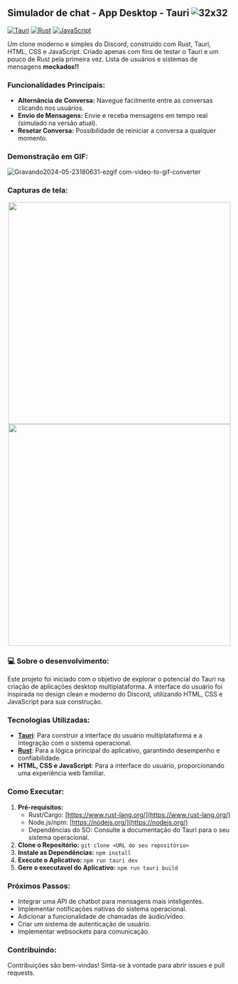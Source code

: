 ##  Simulador de chat - App Desktop - Tauri ![32x32](https://github.com/cmoraes5/Tauri-chat-app-simulator/assets/85966695/0a758106-9770-4758-a29e-49b3e4c93aa4)

[![Tauri](https://img.shields.io/badge/Built%20with-Tauri-brightgreen)](https://tauri.app/)
[![Rust](https://img.shields.io/badge/Rust-000000?style=for-the-badge&logo=rust&logoColor=white)](https://www.rust-lang.org/)
[![JavaScript](https://img.shields.io/badge/JavaScript-F7DF1E?style=for-the-badge&logo=javascript&logoColor=black)](https://developer.mozilla.org/pt-BR/docs/Web/JavaScript)

Um clone moderno e simples do Discord, construído com Rust, Tauri, HTML, CSS e JavaScript. Criado apenas com fins de testar o Tauri e um pouco de Rust pela primeira vez. Lista de usuários e sistemas de mensagens **mockados!!**

### Funcionalidades Principais:

*   **Alternância de Conversa:** Navegue facilmente entre as conversas clicando nos usuários.
*   **Envio de Mensagens:** Envie e receba mensagens em tempo real (simulado na versão atual).
*   **Resetar Conversa:**  Possibilidade de reiniciar a conversa a qualquer momento.

### Demonstração em GIF:

![Gravando2024-05-23180631-ezgif com-video-to-gif-converter](https://github.com/cmoraes5/Tauri-chat-app-simulator/assets/85966695/e57365f2-e9c7-45fd-9ac0-eb6e332f4729)

### Capturas de tela:

<p align="center">
  <img src="https://github.com/cmoraes5/Tauri-chat-app-simulator/assets/85966695/1a8c6539-1cc0-4180-a05b-4a293362ce4d" width="500" > 
  <img src="https://github.com/cmoraes5/Tauri-chat-app-simulator/assets/85966695/cee7d195-e8ab-4985-bdf7-7752d86c3c71" width="500" > 
</p>


### 💻 Sobre o desenvolvimento:

Este projeto foi iniciado com o objetivo de explorar o potencial do Tauri na criação de aplicações desktop multiplataforma. A interface do usuário foi inspirada no design clean e moderno do Discord, utilizando HTML, CSS e JavaScript para sua construção.

### Tecnologias Utilizadas:

*   **[Tauri](https://tauri.app/)**: Para construir a interface do usuário multiplataforma e a integração com o sistema operacional.
*   **[Rust](https://www.rust-lang.org/)**: Para a lógica principal do aplicativo, garantindo desempenho e confiabilidade.
*   **HTML, CSS e JavaScript**: Para a interface do usuário, proporcionando uma experiência web familiar.

### Como Executar:

1.  **Pré-requisitos:**
    *   Rust/Cargo: [https://www.rust-lang.org/](https://www.rust-lang.org/)
    *   Node.js/npm: [https://nodejs.org/](https://nodejs.org/)
    *   Dependências do SO: Consulte a documentação do Tauri para o seu sistema operacional.
2.  **Clone o Repositório:** `git clone <URL do seu repositório>`
3.  **Instale as Dependências:** `npm install`
4.  **Execute o Aplicativo:** `npm run tauri dev`
5.  **Gere o executavel do Aplicativo:** `npm run tauri build`

### Próximos Passos:

*   Integrar uma API de chatbot para mensagens mais inteligentes.
*   Implementar notificações nativas do sistema operacional.
*   Adicionar a funcionalidade de chamadas de áudio/vídeo.
*   Criar um sistema de autenticação de usuário.
*   Implementar websockets para comunicação.

### Contribuindo:

Contribuições são bem-vindas! Sinta-se à vontade para abrir issues e pull requests. 
